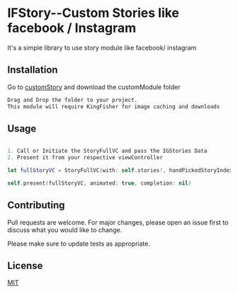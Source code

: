 # IFStory--Custom Stories like facebook / Instagram

It's a simple library to use story module like facebook/ instagram
## Installation

Go to  [customStory](https:github.com/dipcse07) and download the customModule folder

```bash
Drag and Drop the folder to your project. 
This module will require KingFisher for image caching and downloads
```

## Usage

```Swift

1. Call or Initiate the StoryFullVC and pass the IGStories Data
2. Present it from your respective viewController

let fullStoryVC = StoryFullVC(with: self.stories!, handPickedStoryIndex: 0, delegate: self)//StoryFullScreenViewer.instantiate(with: stories, handPickedStoryIndex: selectedStoryIndex, delegate: self)

self.present(fullStoryVC, animated: true, completion: nil)
```

## Contributing
Pull requests are welcome. For major changes, please open an issue first to discuss what you would like to change.

Please make sure to update tests as appropriate.

## License
[MIT](https://choosealicense.com/licenses/mit/)
